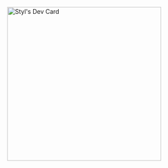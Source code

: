 <a href="https://app.daily.dev/styl"><img src="https://api.daily.dev/devcards/v2/lyF4WBTvWMqO0vlNKBCi6.png?type=default&r=sgu" width="356" alt="Styl's Dev Card"/></a>
